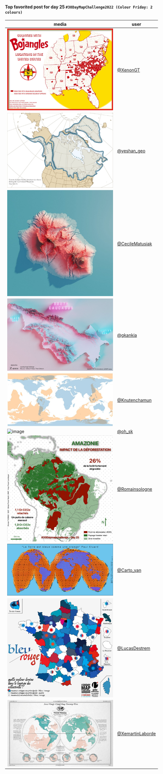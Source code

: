#### Top favorited post for day 25 `#30DayMapChallenge2022 (Colour Friday: 2 colours)`
| media | user |
|-------|------|
| ![image](../uploads/5d57583440d55ad994c52be1eb457e75/image.png) | [@XenonGT](https://twitter.com/XenonGT/status/1596305409681543168) |  
| ![image](../uploads/2fd6a1f009cf9fae012239668504756f/image.png) | [@yeshan_geo](https://twitter.com/yeshan_geo/status/1595994115652476928) |  
| ![image](../uploads/ae0280281c09849cfb5cf05346c225cb/image.png) | [@CecileMatusiak](https://twitter.com/CecileMatusiak/status/1596490570943586304) | 
| ![image](../uploads/934fc533d2c1fffce4468d92f9910c1b/image.png) | [@gkankia](https://twitter.com/gkankia/status/1596244701438693378) | 
| ![image](../uploads/4218ab1a68221eb3169e87167d73ec07/image.png) | [@Knutenchamun](https://twitter.com/Knutenchamun/status/1596076316507648000) |  
| ![image](../uploads/e4ccd15abf0e4e9b4fbe17349a6a2747/image.png) | [@oh_sk](https://twitter.com/oh_sk/status/1596222933000937472) | 
| ![image](../uploads/39a6d86ccb48e90409e80480727aa0e8/image.png) | [@Romainsologne](https://twitter.com/Romainsologne/status/1596035963234361345) |  
| ![image](../uploads/8161a95d6a37bc82c8b8e46486357e6d/image.png) | [@Carto_yan](https://twitter.com/Carto_yan/status/1596035963725176834) | 
| ![image](../uploads/91147dc7dc2e40281a55d81ce90549bc/image.png) | [@LucasDestrem](https://twitter.com/LucasDestrem/status/1596024975491842048) |  
| ![image](../uploads/1e72846192b536a991998abfe84ea4b1/image.png) | [@XemartinLaborde](https://twitter.com/XemartinLaborde/status/1596125391852290049) |  

